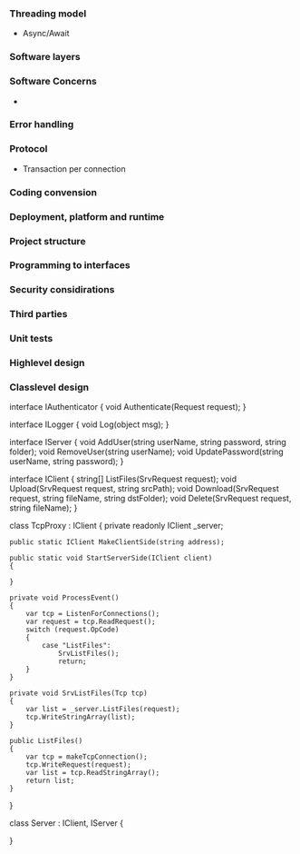 ### Threading model
- Async/Await

### Software layers

### Software Concerns 
- 

### Error handling

### Protocol
- Transaction per connection

### Coding convension

### Deployment, platform and runtime

### Project structure

### Programming to interfaces

### Security considirations

### Third parties

### Unit tests

### Highlevel design

### Classlevel design

interface IAuthenticator {
    void Authenticate(Request request);
}

interface ILogger {
    void Log(object msg);
}


interface IServer {
    void AddUser(string userName, string password, string folder);
    void RemoveUser(string userName);
    void UpdatePassword(string userName, string password);
}

interface IClient {
    string[] ListFiles(SrvRequest request);
    void Upload(SrvRequest request, string srcPath);
    void Download(SrvRequest request, string fileName, string dstFolder);
    void Delete(SrvRequest request, string fileName);
}

class TcpProxy : IClient
{
    private readonly IClient _server;
    
    public static IClient MakeClientSide(string address);
    
    public static void StartServerSide(IClient client)
    {
        
    }
    
    private void ProcessEvent()
    {
        var tcp = ListenForConnections();
        var request = tcp.ReadRequest();
        switch (request.OpCode)
        {
            case "ListFiles": 
                SrvListFiles(); 
                return;
        }
    }
    
    private void SrvListFiles(Tcp tcp)
    {
        var list = _server.ListFiles(request);
        tcp.WriteStringArray(list);
    }
    
    public ListFiles()
    {
        var tcp = makeTcpConnection();
        tcp.WriteRequest(request);
        var list = tcp.ReadStringArray();
        return list;
    }
}

class Server : IClient, IServer
{
    
}